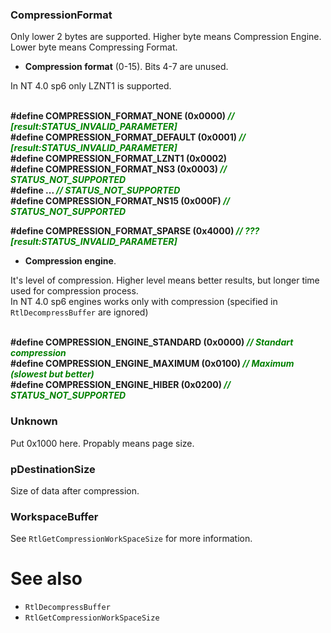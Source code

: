### CompressionFormat

Only lower 2 bytes are supported. Higher byte means Compression Engine. Lower byte means Compressing Format.

* <B>**Compression format**</B> (0-15). Bits 4-7 are unused.

In NT 4.0 sp6 only LZNT1 is supported.

<B> \
#define COMPRESSION_FORMAT_NONE		(0x0000)		<FONT COLOR="Green">*// [result:STATUS_INVALID_PARAMETER]*</FONT> \
#define COMPRESSION_FORMAT_DEFAULT	(0x0001)		<FONT COLOR="Green">*// [result:STATUS_INVALID_PARAMETER]*</FONT> \
#define COMPRESSION_FORMAT_LZNT1	(0x0002) \
#define COMPRESSION_FORMAT_NS3		(0x0003)		<FONT COLOR="Green">*// STATUS_NOT_SUPPORTED*</FONT> \
#define ...							<FONT COLOR="Green">*// STATUS_NOT_SUPPORTED*</FONT> \
#define COMPRESSION_FORMAT_NS15		(0x000F)		<FONT COLOR="Green">*// STATUS_NOT_SUPPORTED*</FONT>

#define COMPRESSION_FORMAT_SPARSE	(0x4000)		<FONT COLOR="Green">*// ??? [result:STATUS_INVALID_PARAMETER]*</FONT> \
</B>

* <B>**Compression engine**</B>.

It's level of compression. Higher level means better results, but longer time used for compression process. \
In NT 4.0 sp6 engines works only with compression (specified in `RtlDecompressBuffer` are ignored)

<B> \
#define COMPRESSION_ENGINE_STANDARD	(0x0000)		<FONT COLOR="Green">*// Standart compression*</FONT> \
#define COMPRESSION_ENGINE_MAXIMUM	(0x0100)		<FONT COLOR="Green">*// Maximum (slowest but better)*</FONT> \
#define COMPRESSION_ENGINE_HIBER	(0x0200)		<FONT COLOR="Green">*// STATUS_NOT_SUPPORTED*</FONT> \
</B>

### Unknown

Put 0x1000 here. Propably means page size.

### pDestinationSize

Size of data after compression.

### WorkspaceBuffer

See `RtlGetCompressionWorkSpaceSize` for more information.

# See also

* `RtlDecompressBuffer`
* `RtlGetCompressionWorkSpaceSize`
